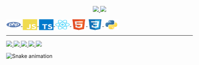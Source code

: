 
<div align="center">
    <a href="#">
        <img height="180em" src="https://github-readme-stats.vercel.app/api?username=davidebsen&show_icons=true&theme=github_dark&include_all_commits=true&count_private=true"/>
    </a>
    <a href="">
        <img height="180em" src="https://github-readme-stats.vercel.app/api/top-langs/?username=davidebsen&layout=compact&langs_count=10&theme=github_dark"/>
    </a>
</div>

<div style="display: inline_block"><br>
    <a href="#">
        <img align="center" alt="Flavio-Js" height="30" width="40" src="https://raw.githubusercontent.com/devicons/devicon/master/icons/php/php-plain.svg" />
    </a>
    <a href="#">
        <img align="center" alt="Flavio-Js" height="30" width="40" src="https://raw.githubusercontent.com/devicons/devicon/master/icons/javascript/javascript-plain.svg">
    </a>
    <a href="#">
        <img align="center" alt="Flavio-Ts" height="30" width="40" src="https://raw.githubusercontent.com/devicons/devicon/master/icons/typescript/typescript-plain.svg">
    </a>
    <a href="#">
        <img align="center" alt="Flavio-React" height="30" width="40" src="https://raw.githubusercontent.com/devicons/devicon/master/icons/react/react-original.svg">
    </a>
    <a href="#">
        <img align="center" alt="Flavio-HTML" height="30" width="40" src="https://raw.githubusercontent.com/devicons/devicon/master/icons/html5/html5-original.svg">
    </a>
    <a href="#">
        <img align="center" alt="Flavio-CSS" height="30" width="40" src="https://raw.githubusercontent.com/devicons/devicon/master/icons/css3/css3-original.svg">
    </a>
    <a href="#">
        <img align="center" alt="Flavio-Python" height="30" width="40" src="https://raw.githubusercontent.com/devicons/devicon/master/icons/python/python-original.svg">
    </a>
</div>

<hr>

<div> 
    <a href="https://www.instagram.com/d_ebsen/" target="_blank">
        <img src="https://img.shields.io/badge/-Instagram-%23E4405F?style=for-the-badge&logo=instagram&logoColor=white" target="_blank">
    </a>
    <a href="https://www.linkedin.com/in/david-ebsen/" target="_blank">
        <img src="https://img.shields.io/badge/-linkedin-%230077B5?style=for-the-badge&logo=linkedin&logoColor=white" target="_blank">
    </a>
 	<a href="https://wa.me/5566999219903" target="_blank">
        <img src="https://img.shields.io/badge/WhatsApp-40c152?style=for-the-badge&logo=whatsapp&logoColor=white" target="_blank">
    </a>
    <a href="https://t.me/d_ebsen" target="_blank">
        <img src="https://img.shields.io/badge/Telegram-32afed?style=for-the-badge&logo=telegram&logoColor=white" target="_blank">
    </a>
    <a href="mailto:davidebsen@yahoo.com.br">
        <img src="https://img.shields.io/badge/-Email-%23333?style=for-the-badge&logo=gmail&logoColor=white" target="_blank">
    </a>
 
  ![Snake animation](https://raw.githubusercontent.com/davidebsen/davidebsen/output/github-contribution-grid-snake.svg)
</div>
